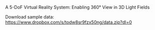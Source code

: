 A 5-DoF Virtual Reality System: Enabling 360° View in 3D Light Fields

Download sample data:
https://www.dropbox.com/s/todw8sr9fzx50ng/data.zip?dl=0
